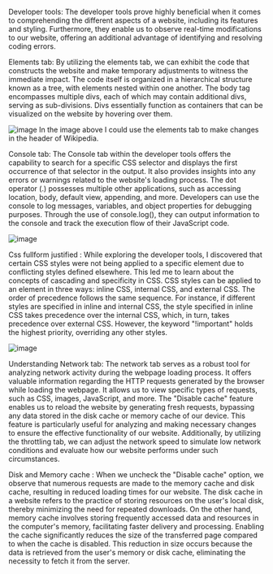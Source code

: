 Developer tools:
The developer tools prove highly beneficial when it comes to comprehending the different aspects of a website, including its features and styling. Furthermore, they enable us to observe real-time modifications to our website, offering an additional advantage of identifying and resolving coding errors.

Elements tab:
By utilizing the elements tab, we can exhibit the code that constructs the website and make temporary adjustments to witness the immediate impact. The code itself is organized in a hierarchical structure known as a tree, with elements nested within one another. The body tag encompasses multiple divs, each of which may contain additional divs, serving as sub-divisions. Divs essentially function as containers that can be visualized on the website by hovering over them.

![image](https://github.com/Snehap001/summer-of-code-2023/assets/125338522/1dcab362-6756-4ff6-8249-591aab2f0f9c)
In the image above I could use the elements tab to make changes in the header of Wikipedia.

Console tab:
The Console tab within the developer tools offers the capability to search for a specific CSS selector and displays the first occurrence of that selector in the output. It also provides insights into any errors or warnings related to the website's loading process. The dot operator (.) possesses multiple other applications, such as accessing location, body, default view, appending, and more. Developers can use the console to log messages, variables, and object properties for debugging purposes.  Through the use of console.log(), they can output information to the console and track the execution flow of their JavaScript code.

![image](https://github.com/Snehap001/summer-of-code-2023/assets/125338522/820c5052-41ef-4de6-8744-099c3acf357d)

Css fullform justified :
While exploring the developer tools, I discovered that certain CSS styles were not being applied to a specific element due to conflicting styles defined elsewhere. This led me to learn about the concepts of cascading and specificity in CSS. CSS styles can be applied to an element in three ways: inline CSS, internal CSS, and external CSS. The order of precedence follows the same sequence. For instance, if different styles are specified in inline and internal CSS, the style specified in inline CSS takes precedence over the internal CSS, which, in turn, takes precedence over external CSS. However, the keyword "!important" holds the highest priority, overriding any other styles.

![image](https://github.com/Snehap001/summer-of-code-2023/assets/125338522/215a1033-6899-40fa-85e5-f87c9cc3ca80)

Understanding Network tab:
The network tab serves as a robust tool for analyzing network activity during the webpage loading process. It offers valuable information regarding the HTTP requests generated by the browser while loading the webpage. It allows us to view specific types of requests, such as CSS, images, JavaScript, and more. The "Disable cache" feature enables us to reload the website by generating fresh requests, bypassing any data stored in the disk cache or memory cache of our device. This feature is particularly useful for analyzing and making necessary changes to ensure the effective functionality of our website. Additionally, by utilizing the throttling tab, we can adjust the network speed to simulate low network conditions and evaluate how our website performs under such circumstances.

Disk and Memory cache :
When we uncheck the "Disable cache" option, we observe that numerous requests are made to the memory cache and disk cache, resulting in reduced loading times for our website. The disk cache in a website refers to the practice of storing resources on the user's local disk, thereby minimizing the need for repeated downloads. On the other hand, memory cache involves storing frequently accessed data and resources in the computer's memory, facilitating faster delivery and processing. Enabling the cache significantly reduces the size of the transferred page compared to when the cache is disabled. This reduction in size occurs because the data is retrieved from the user's memory or disk cache, eliminating the necessity to fetch it from the server.
